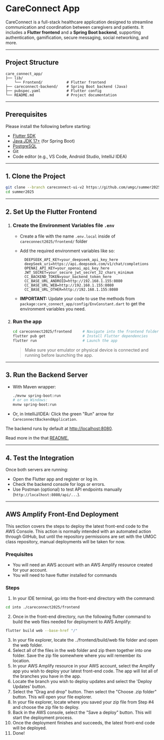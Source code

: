 # CareConnect App

CareConnect is a full-stack healthcare application designed to streamline communication and coordination between caregivers and patients.
It includes a **Flutter frontend** and a **Spring Boot backend**, supporting authentication, gamification, secure messaging, social networking, and more.

---

## Project Structure

```
care_connect_app/
├── lib/                  
    └── Frontend/           # Flutter frontend 
├── careconnect-backend/    # Spring Boot backend (Java)
├── pubspec.yaml            # Flutter config
└── README.md               # Project documentation
```

---

## Prerequisites

Please install the following before starting:

* [Flutter SDK](https://docs.flutter.dev/get-started/install)
* [Java JDK 17+](https://adoptopenjdk.net/) (for Spring Boot)
* [PostgreSQL](https://www.postgresql.org/download/)
* Git
* Code editor (e.g., VS Code, Android Studio, IntelliJ IDEA)

---

## 1. Clone the Project

```bash
git clone --branch careconnect-ui-v2 https://github.com/umgc/summer2025.git
cd summer2025
```

---

## 2. Set Up the Flutter Frontend

  1. ### Create the Environment Variables file `.env`
  
      * Create a file with the name `.env.local` inside of `careconnect2025/frontend/` folder
      * Add the required environment variables like so:
      
          ```
            DEEPSEEK_API_KEY=your_deepseek_api_key_here
            deepSeek_uri=https://api.deepseek.com/v1/chat/completions
            OPENAI_API_KEY=your_openai_api_key_here
            JWT_SECRET=your_secure_jwt_secret_32_chars_minimum
            CC_BACKEND_TOKEN=your_backend_token_here
            CC_BASE_URL_ANDROID=http://192.168.1.155:8080
            CC_BASE_URL_WEB=http://192.168.1.155:8080
            CC_BASE_URL_OTHER=http://192.168.1.155:8080
          ```
        
      * **IMPORTANT:** Update your code to use the methods from `package:care_connect_app/config/EnvConstant.dart` to get the environment variables you need.
    


  2. ### Run the app


      ```bash
      cd careconnect2025/frontend     # Navigate into the frontend folder
      flutter pub get                 # Install Flutter dependencies
      flutter run                     # Launch the app
      ```

      > Make sure your emulator or physical device is connected and running before launching the app.


  ---


## 3. Run the Backend Server

* With Maven wrapper:

  ```bash
  ./mvnw spring-boot:run
  # or on Windows:
  mvnw spring-boot:run
  ```
* Or, in IntelliJ/IDEA:
  Click the green "Run" arrow for `CareconnectBackendApplication`.

The backend runs by default at [http://localhost:8080](http://localhost:8080).

Read more in the that [README.](../backend/core/README.md)

---

## 4. Test the Integration

Once both servers are running:

* Open the Flutter app and register or log in.
* Check the backend console for logs or errors.
* Use Postman (optional) to test API endpoints manually (`http://localhost:8080/api/...`).

---

## AWS Amplify Front-End Deployment

This section covers the steps to deploy the latest front-end code to the AWS Console. This action is normally intended with an automated action through GitHub, but until the repository permissions are set with the UMGC class repository, manual deployments will be taken for now.

### Prequisites
* You will need an AWS account with an AWS Amplify resource created for your account.
*  You will need to have flutter installed for commands

### Steps
1. In your IDE terminal, go into the front-end directory with the command: 
```bash
cd into ./careconnect2025/frontend
```
2. Once in the front-end directory, run the following flutter command to build the web files needed for deployment to AWS Amplify:
```bash
flutter build web --base-href "/"
```
3. In your file explorer, locate the ../frontend/build/web file folder and open the web folder.
4. Select all of the files in the web folder and zip them together into one folder. Save the zip file somewhere where you will remember its location.
5. In your AWS Amplify resource in your AWS account, select the Amplify app you wish to deploy your latest front-end code. The app will list all of the branches you have in the app.
6. Locate the branch you wish to deploy updates and select the 'Deploy Updates' button.
7. Select the "Drag and drop" button. Then select the "Choose .zip folder" button. This will open your file explorer.
8. In your file explorer, locate where you saved your zip file from Step #4 and choose the zip file to deploy.
9. Back in the AWS console, select the "Save a deploy" button. This will start the deployment process.
10. Once the deployment finishes and succeeds, the latest front-end code will be deployed.
11. Done!


